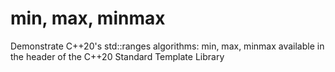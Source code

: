 # min, max, minmax
Demonstrate C++20's std::ranges algorithms: min, max, minmax available in the <algorithm> header of the C++20 Standard Template Library
